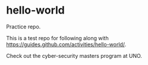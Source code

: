 # hello-world
Practice repo.

This is a test repo for following along with https://guides.github.com/activities/hello-world/.

Check out the cyber-security masters program at UNO.
